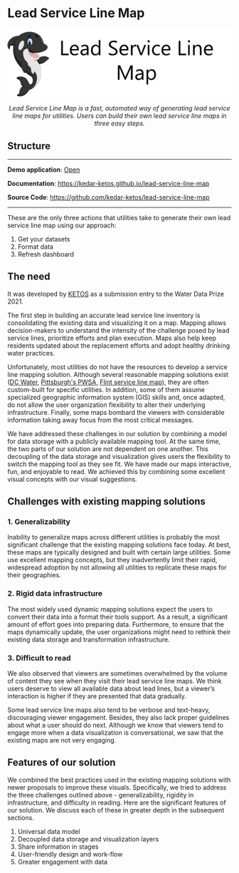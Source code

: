 # Lead Service Line Map

![Image title](https://raw.githubusercontent.com/kedar-ketos/lead-service-line-map/main/docs/images/logo.png)

<p align="center">
    <em>Lead Service Line Map is a fast, automated way of generating lead service line maps for utilities. Users can build their own lead service line maps in three easy steps.</em>
</p>

## Structure
---

**Demo application**: <a href="https://app.powerbi.com/view?r=eyJrIjoiN2VkNzY0MTktMDU4Zi00MzkzLTk2Y2YtOTJmY2E3N2MyYTk1IiwidCI6IjNhMzM0YmY0LThlNjEtNDNhOS04ZmY1LWFiYTQ0YzcxY2VhOCIsImMiOjZ9&pageName=ReportSection56a47a80c507793ad45d" target="_blank">Open</a>

**Documentation**: <a href="https://kedar-ketos.github.io/lead-service-line-map" target="_blank">https://kedar-ketos.github.io/lead-service-line-map</a>

**Source Code**: <a href="https://github.com/kedar-ketos/lead-service-line-map" target="_blank">https://github.com/kedar-ketos/lead-service-line-map</a>

---

These are the only three actions that utilities take to generate their own lead service line map using our approach:

1. Get your datasets
2. Format data
3. Refresh dashboard


## The need

It was developed by [KETOS](https://ketos.co) as a submission entry to the Water Data Prize 2021.

The first step in building an accurate lead service line inventory is consolidating the existing data and visualizing it on a map. Mapping allows decision-makers to understand the intensity of the challenge posed by lead service lines, prioritize efforts and plan execution. Maps also help keep residents updated about the replacement efforts and adopt healthy drinking water practices.

Unfortunately, most utilities do not have the resources to develop a service line mapping solution. Although several reasonable mapping solutions exist ([DC Water](https://geo.dcwater.com/Lead/), [Pittsburgh's PWSA](https://lead.pgh2o.com/your-water-service-line/planned-water-service-line-replacement-map/), [Flint service line map](https://flintpipemap.org/)), they are often custom-built for specific utilities. In addition, some of them assume specialized geographic information system (GIS) skills and, once adapted, do not allow the user organization flexibility to alter their underlying infrastructure. Finally, some maps bombard the viewers with considerable information taking away focus from the most critical messages.

We have addressed these challenges in our solution by combining a model for data storage with a publicly available mapping tool. At the same time, the two parts of our solution are not dependent on one another. This decoupling of the data storage and visualization gives users the flexibility to switch the mapping tool as they see fit. We have made our maps interactive, fun, and enjoyable to read. We achieved this by combining some excellent visual concepts with our visual suggestions.


## Challenges with existing mapping solutions

### 1. Generalizability
   
Inability to generalize maps across different utilities is probably the most significant challenge that the existing mapping solutions face today. At best, these maps are typically designed and built with certain large utilities. Some use excellent mapping concepts, but they inadvertently limit their rapid, widespread adoption by not allowing all utilities to replicate these maps for their geographies.

### 2. Rigid data infrastructure
   
The most widely used dynamic mapping solutions expect the users to convert their data into a format their tools support. As a result, a significant amount of effort goes into preparing data. Furthermore, to ensure that the maps dynamically update, the user organizations might need to rethink their existing data storage and transformation infrastructure.

### 3. Difficult to read
   
We also observed that viewers are sometimes overwhelmed by the volume of content they see when they visit their lead service line maps. We think users deserve to view all available data about lead lines, but a viewer’s interaction is higher if they are presented that data gradually.

Some lead service line maps also tend to be verbose and text-heavy, discouraging viewer engagement. Besides, they also lack proper guidelines about what a user should do next. Although we know that viewers tend to engage more when a data visualization is conversational, we saw that the existing maps are not very engaging.


## Features of our solution

We combined the best practices used in the existing mapping solutions with newer proposals to improve these visuals. Specifically, we tried to address the three challenges outlined above - generalizability, rigidity in infrastructure, and difficulty in reading. Here are the significant features of our solution. We discuss each of these in greater depth in the subsequent sections.

1. Universal data model
2. Decoupled data storage and visualization layers
3. Share information in stages
4. User-friendly design and work-flow
5. Greater engagement with data